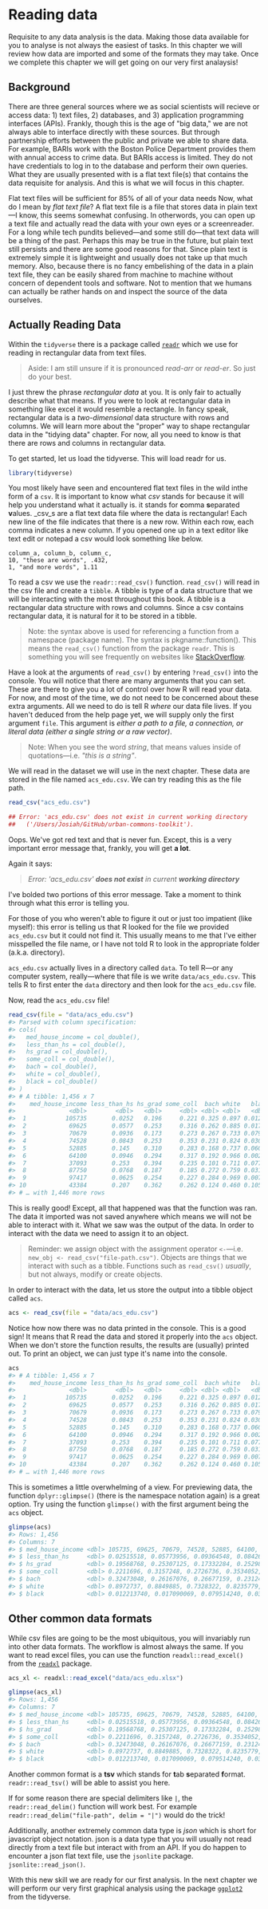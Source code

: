 # Reading data



Requisite to any data analysis is the data. Making those data available for you to analyse is not always the easiest of tasks. In this chapter we will review how data are imported and some of the formats they may take. Once we complete this chapter we will get going on our very first analaysis! 

## Background

There are three general sources where we as social scientists will recieve or access data: 1) text files, 2) databases, and 3) application programming interfaces (APIs). Frankly, though this is the age of "big data," we are not always able to interface directly with these sources. But through partnership efforts between the public and private we able to share data. For example, BARIs work with the Boston Police Department provides them with annual access to crime data. But BARIs access is limited. They do not have credentials to log in to the database and perform their own queries. What they are usually presented with is a flat text file(s) that contains the data requisite for analysis. And this is what we will focus in this chapter. 

Flat text files will be sufficient for 85% of all of your data needs Now, what do I mean by _flat text file_? A flat text file is a file that stores data in plain text—I know, this seems somewhat confusing. In otherwords, you can open up a text file and actually read the data with your own eyes or a screenreader. For a long while tech pundits believed—and some still do—that text data will be a thing of the past. Perhaps this may be true in the future, but plain text still persists and there are some good reasons for that. Since plain text is extremely simple it is lightweight and usually does not take up that much memory. Also, because there is no fancy embelishing of the data in a plain text file, they can be easily shared from machine to machine without concern of dependent tools and software. Not to mention that we humans can actually be rather hands on and inspect the source of the data ourselves.

## Actually Reading Data

Within the `tidyverse` there is a package called [`readr`](https://readr.tidyverse.org) which we use for reading in rectangular data from text files.

> Aside: I am still unsure if it is pronounced _read-arr_ or _read-er_. So just do your best. 

I just threw the phrase _rectangular data_ at you. It is only fair to actually describe what that means. If you were to look at rectangular data in something like excel it would resemble a rectangle. In fancy speak, rectangular data is a _two-dimensional_ data structure with rows and columns. We will learn more about the "proper" way to shape rectangular data in the "tidying data" chapter. For now, all you need to know is that there are rows and columns in rectangular data. 

To get started, let us load the tidyverse. This will load readr for us. 


```r
library(tidyverse) 
```

You most likely have seen and encountered flat text files in the wild inthe form of a `csv`. It is important to know what _csv_ stands for because it will help you understand what it actually is. it stands for **c**omma **s**eparated **v**alues. _csv_s are a flat text data file where the data is rectangular! Each new line of the file indicates that there is a new row. Within each row, each comma indicates a new column. If you opened one up in a text editor like text edit or notepad a csv would look something like below.

```
column_a, column_b, column_c,
10, "these are words", .432,
1, "and more words", 1.11
```

To read a csv we use the `readr::read_csv()` function. `read_csv()` will read in the csv file and create a `tibble`. A tibble is type of a data structure that we will be interacting with the most throughout this book. A tibble is a rectangular data structure with rows and columns. Since a csv contains rectangular data, it is natural for it to be stored in a tibble.

> Note: the syntax above is used for referencing a function from a namespace (package name). The syntax is pkgname::function(). This means the `read_csv()` function from the package `readr`. This is something you will see frequently on websites like [StackOverflow](https://stackoverflow.com/questions/tagged/r).

Have a look at the arguments of `read_csv()` by entering `?read_csv()` into the console. You will notice that there are many arguments that you can set. These are there to give you a lot of control over how R will read your data. For now, and most of the time, we do not need to be concerned about these extra arguments. All we need to do is tell R _where_ our data file lives. If you haven't deduced from the help page yet, we will supply only the first argument `file`. This argument is _either a path to a file, a connection, or literal data (either a single string or a raw vector)_.

> Note: When you see the word _string_, that means values inside of quotations—i.e. _"this is a string"_.

We will read in the dataset we will use in the next chapter. These data are stored in the file named `acs_edu.csv`. We can try reading this as the file path.


```r
read_csv("acs_edu.csv")

## Error: 'acs_edu.csv' does not exist in current working directory 
##   ('/Users/Josiah/GitHub/urban-commons-toolkit').
```

Oops. We've got red text and that is never fun. Except, this is a very important error message that, frankly, you will get **a lot**. 

Again it says:

> _Error: 'acs_edu.csv' **does not exist** in current **working directory**_

I've bolded two portions of this error message. Take a moment to think through what this error is telling you. 

For those of you who weren't able to figure it out or just too impatient (like myself): this error is telling us that R looked for the file we provided `acs_edu.csv` but it could not find it. This usually means to me that I've either misspelled the file name, or I have not told R to look in the appropriate folder (a.k.a. directory). 

`acs_edu.csv` actually lives in a directory called `data`. To tell R—or any computer system, really—where that file is we write `data/acs_edu.csv`. This tells R to first enter the `data` directory and then look for the `acs_edu.csv` file. 

Now, read the `acs_edu.csv` file!


```r
read_csv(file = "data/acs_edu.csv") 
#> Parsed with column specification:
#> cols(
#>   med_house_income = col_double(),
#>   less_than_hs = col_double(),
#>   hs_grad = col_double(),
#>   some_coll = col_double(),
#>   bach = col_double(),
#>   white = col_double(),
#>   black = col_double()
#> )
#> # A tibble: 1,456 x 7
#>    med_house_income less_than_hs hs_grad some_coll  bach white   black
#>               <dbl>        <dbl>   <dbl>     <dbl> <dbl> <dbl>   <dbl>
#>  1           105735       0.0252   0.196     0.221 0.325 0.897 0.0122 
#>  2            69625       0.0577   0.253     0.316 0.262 0.885 0.0171 
#>  3            70679       0.0936   0.173     0.273 0.267 0.733 0.0795 
#>  4            74528       0.0843   0.253     0.353 0.231 0.824 0.0306 
#>  5            52885       0.145    0.310     0.283 0.168 0.737 0.0605 
#>  6            64100       0.0946   0.294     0.317 0.192 0.966 0.00256
#>  7            37093       0.253    0.394     0.235 0.101 0.711 0.0770 
#>  8            87750       0.0768   0.187     0.185 0.272 0.759 0.0310 
#>  9            97417       0.0625   0.254     0.227 0.284 0.969 0.00710
#> 10            43384       0.207    0.362     0.262 0.124 0.460 0.105  
#> # … with 1,446 more rows
```


This is really good! Except, all that happened was that the function was ran. The data it imported was not saved anywhere which means we will not be able to interact with it. What we saw was the output of the data. In order to interact with the data we need to assign it to an object.

> Reminder: we assign object with the assignment operator `<-`—i.e. `new_obj <- read_csv("file-path.csv")`. Objects are things that we interact with such as a tibble. Functions such as `read_csv()` _usually_, but not always, modify or create objects. 


In order to interact with the data, let us store the output into a tibble object called `acs`. 


```r
acs <- read_csv(file = "data/acs_edu.csv") 
```

Notice how now there was no data printed in the console. This is a good sign! It means that R read the data and stored it properly into the `acs` object. When we don't store the function results, the results are (usually) printed out. To print an object, we can just type it's name into the console. 


```r
acs
#> # A tibble: 1,456 x 7
#>    med_house_income less_than_hs hs_grad some_coll  bach white   black
#>               <dbl>        <dbl>   <dbl>     <dbl> <dbl> <dbl>   <dbl>
#>  1           105735       0.0252   0.196     0.221 0.325 0.897 0.0122 
#>  2            69625       0.0577   0.253     0.316 0.262 0.885 0.0171 
#>  3            70679       0.0936   0.173     0.273 0.267 0.733 0.0795 
#>  4            74528       0.0843   0.253     0.353 0.231 0.824 0.0306 
#>  5            52885       0.145    0.310     0.283 0.168 0.737 0.0605 
#>  6            64100       0.0946   0.294     0.317 0.192 0.966 0.00256
#>  7            37093       0.253    0.394     0.235 0.101 0.711 0.0770 
#>  8            87750       0.0768   0.187     0.185 0.272 0.759 0.0310 
#>  9            97417       0.0625   0.254     0.227 0.284 0.969 0.00710
#> 10            43384       0.207    0.362     0.262 0.124 0.460 0.105  
#> # … with 1,446 more rows
```

This is sometimes a little overwhelming of a view. For previewing data, the function `dplyr::glimpse()` (there is the namespace notation again) is a great option. Try using the function `glimpse()` with the first argument being the `acs` object.


```r
glimpse(acs)
#> Rows: 1,456
#> Columns: 7
#> $ med_house_income <dbl> 105735, 69625, 70679, 74528, 52885, 64100, 37093, 87…
#> $ less_than_hs     <dbl> 0.02515518, 0.05773956, 0.09364548, 0.08426318, 0.14…
#> $ hs_grad          <dbl> 0.19568768, 0.25307125, 0.17332284, 0.25298192, 0.31…
#> $ some_coll        <dbl> 0.2211696, 0.3157248, 0.2726736, 0.3534052, 0.283073…
#> $ bach             <dbl> 0.32473048, 0.26167076, 0.26677159, 0.23124279, 0.16…
#> $ white            <dbl> 0.8972737, 0.8849885, 0.7328322, 0.8235779, 0.737102…
#> $ black            <dbl> 0.012213740, 0.017090069, 0.079514240, 0.030640286, …
```

## Other common data formats

While csv files are going to be the most ubiquitous, you will invariably run into other data formats. The workflow is almost always the same. If you want to read excel files, you can use the function `readxl::read_excel()` from the [`readxl`](https://readxl.tidyverse.org/) package. 


```r
acs_xl <- readxl::read_excel("data/acs_edu.xlsx")

glimpse(acs_xl)
#> Rows: 1,456
#> Columns: 7
#> $ med_house_income <dbl> 105735, 69625, 70679, 74528, 52885, 64100, 37093, 87…
#> $ less_than_hs     <dbl> 0.02515518, 0.05773956, 0.09364548, 0.08426318, 0.14…
#> $ hs_grad          <dbl> 0.19568768, 0.25307125, 0.17332284, 0.25298192, 0.31…
#> $ some_coll        <dbl> 0.2211696, 0.3157248, 0.2726736, 0.3534052, 0.283073…
#> $ bach             <dbl> 0.32473048, 0.26167076, 0.26677159, 0.23124279, 0.16…
#> $ white            <dbl> 0.8972737, 0.8849885, 0.7328322, 0.8235779, 0.737102…
#> $ black            <dbl> 0.012213740, 0.017090069, 0.079514240, 0.030640286, …
```

Another common format is a **tsv** which stands for **t**ab **s**eparated **f**ormat. `readr::read_tsv()` will be able to assist you here. 

If for some reason there are special delimiters like `|`, the `readr::read_delim()` function will work best. For example `readr::read_delim("file-path", delim = "|")` would do the trick!

Additionally, another extremely common data type is _json_ which is short for javascript object notation. json is a data type that you will usually not read directly from a text file but interact with from an API. If you do happen to encounter a json flat text file, use the `jsonlite` package. `jsonlite::read_json()`. 

With this new skill we are ready for our first analysis. In the next chapter we will perform our very first graphical analysis using the package [`ggplot2`](https://ggplot2.tidyverse.org) from the tidyverse. 





